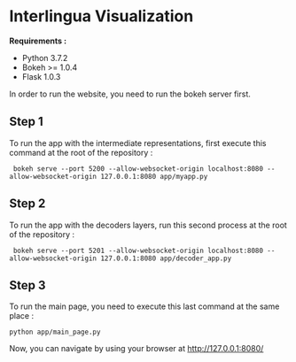 # Interlingua Visualization

**Requirements :**
* Python 3.7.2
* Bokeh >= 1.0.4
* Flask 1.0.3

In order to run the website, you need to run the bokeh server first.  

## Step 1
To run the app with the intermediate representations, first execute this command at the root of the repository : 
```
 bokeh serve --port 5200 --allow-websocket-origin localhost:8080 --allow-websocket-origin 127.0.0.1:8080 app/myapp.py
```

## Step 2
To run the app with the decoders layers, run this second process at the root of the repository :  
```
 bokeh serve --port 5201 --allow-websocket-origin localhost:8080 --allow-websocket-origin 127.0.0.1:8080 app/decoder_app.py
```

## Step 3 
To run the main page, you need to execute this last command at the same place : 
```
python app/main_page.py
```

Now, you can navigate by using your browser at http://127.0.0.1:8080/


